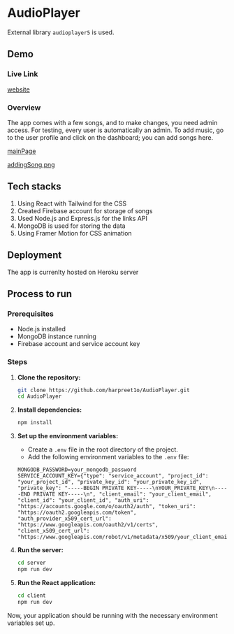 # AudioPlayer

External library `audioplayer5` is used.

## Demo

### Live Link
[website](https://github.com/harpreet1o/AudioPlayer.git)

### Overview

The app comes with a few songs, and to make changes, you need admin access. For testing, every user is automatically an admin. To add music, go to the user profile and click on the dashboard; you can add songs here.

[mainPage](./mainPage.png)

[addingSong.png](./addingSong.png)

## Tech stacks

1. Using React with Tailwind for the CSS
2. Created Firebase account for storage of songs
3. Used Node.js and Express.js for the links API
4. MongoDB is used for storing the data
5. Using Framer Motion for CSS animation

## Deployment
The app is currenlty hosted on Heroku server

## Process to run

### Prerequisites

- Node.js installed
- MongoDB instance running
- Firebase account and service account key

### Steps

1. **Clone the repository:**

    ```sh
    git clone https://github.com/harpreet1o/AudioPlayer.git
    cd AudioPlayer
    ```

2. **Install dependencies:**

    ```sh
    npm install
    ```

3. **Set up the environment variables:**

    - Create a `.env` file in the root directory of the project.
    - Add the following environment variables to the `.env` file:

    ```env
    MONGODB_PASSWORD=your_mongodb_password
    SERVICE_ACCOUNT_KEY={"type": "service_account", "project_id": "your_project_id", "private_key_id": "your_private_key_id", "private_key": "-----BEGIN PRIVATE KEY-----\nYOUR_PRIVATE_KEY\n-----END PRIVATE KEY-----\n", "client_email": "your_client_email", "client_id": "your_client_id", "auth_uri": "https://accounts.google.com/o/oauth2/auth", "token_uri": "https://oauth2.googleapis.com/token", "auth_provider_x509_cert_url": "https://www.googleapis.com/oauth2/v1/certs", "client_x509_cert_url": "https://www.googleapis.com/robot/v1/metadata/x509/your_client_email"}
    ```

4. **Run the server:**

    ```sh
    cd server
    npm run dev
    ```

5. **Run the React application:**

    ```sh
    cd client
    npm run dev
    ```

Now, your application should be running with the necessary environment variables set up.
